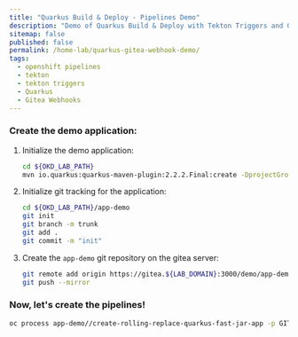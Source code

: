 ```yaml
---
title: "Quarkus Build & Deploy - Pipelines Demo"
description: "Demo of Quarkus Build & Deploy with Tekton Triggers and Gitea Webhooks"
sitemap: false
published: false
permalink: /home-lab/quarkus-gitea-webhook-demo/
tags:
  - openshift pipelines
  - tekton
  - tekton triggers
  - Quarkus
  - Gitea Webhooks
---
```

### Create the demo application:

1. Initialize the demo application:

   ```bash
   cd ${OKD_LAB_PATH}
   mvn io.quarkus:quarkus-maven-plugin:2.2.2.Final:create -DprojectGroupId=fun.is.quarkus -DprojectArtifactId=app-demo -DclassName="fun.is.quarkus.AppDemo" -Dpath="/hello" -Dextensions="quarkus-resteasy-jackson"
   ```

1. Initialize git tracking for the application:

   ```bash
   cd ${OKD_LAB_PATH}/app-demo
   git init
   git branch -m trunk
   git add .
   git commit -m "init"
   ```

1. Create the `app-demo` git repository on the gitea server:

   ```bash
   git remote add origin https://gitea.${LAB_DOMAIN}:3000/demo/app-demo
   git push --mirror
   ```

### Now, let's create the pipelines!

```bash
oc process app-demo//create-rolling-replace-quarkus-fast-jar-app -p GIT_REPOSITORY=https://gitea.${LAB_DOMAIN}:3000/demo/app-demo -p GIT_BRANCH=trunk | oc apply -n app-demo -f -
```

